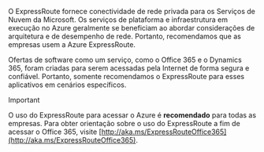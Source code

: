 O ExpressRoute fornece conectividade de rede privada para os Serviços de Nuvem da Microsoft. Os serviços de plataforma e infraestrutura em execução no Azure geralmente se beneficiam ao abordar considerações de arquitetura e de desempenho de rede. Portanto, recomendamos que as empresas usem a Azure ExpressRoute.

Ofertas de software como um serviço, como o Office 365 e o Dynamics 365, foram criadas para serem acessadas pela Internet de forma segura e confiável. Portanto, somente recomendamos o ExpressRoute para esses aplicativos em cenários específicos.

> [!IMPORTANT]
> O uso do ExpressRoute para acessar o Azure é **recomendado** para todas as empresas. Para obter orientação sobre o uso do ExpressRoute a fim de acessar o Office 365, visite [http://aka.ms/ExpressRouteOffice365](http://aka.ms/ExpressRouteOffice365).
> 
> 

<!---HONumber=AcomDC_0928_2016-->